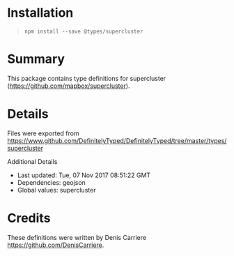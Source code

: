 # Installation
> `npm install --save @types/supercluster`

# Summary
This package contains type definitions for supercluster (https://github.com/mapbox/supercluster).

# Details
Files were exported from https://www.github.com/DefinitelyTyped/DefinitelyTyped/tree/master/types/supercluster

Additional Details
 * Last updated: Tue, 07 Nov 2017 08:51:22 GMT
 * Dependencies: geojson
 * Global values: supercluster

# Credits
These definitions were written by Denis Carriere <https://github.com/DenisCarriere>.

